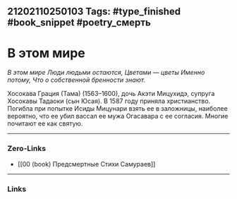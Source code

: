 21202110250103
Tags: #type_finished #book_snippet #poetry_смерть
---
# В этом мире

*В этом мире
Люди людьми остаются,
Цветами — цветы
Именно потому,
Что о собственной бренности знают.*

Хосокава Грация (Тама) (1563–1600), дочь Акэти Мицухидэ, супруга Хосокавы Тадаоки (сын Юсая). В 1587 году приняла христианство. Погибла при попытке Исиды Мицунари взять ее в заложницы, наиболее вероятно, что ее убил вассал ее мужа Огасавара с ее согласия. Многие почитают ее как святую. 

---
### Zero-Links
- [[00 (book) Предсмертные Стихи Самураев]]
---
### Links
